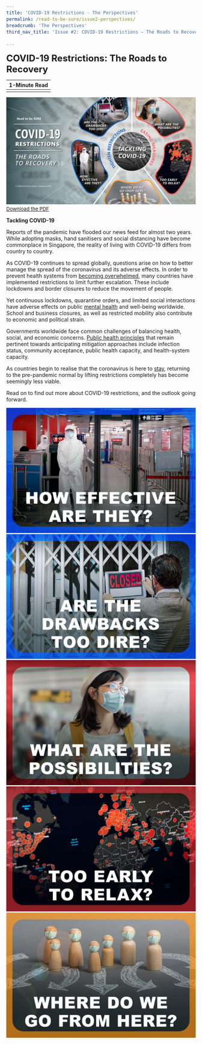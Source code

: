```yaml
---
title: 'COVID-19 Restrictions - The Perspectives'
permalink: /read-to-be-sure/issue2-perspectives/
breadcrumb: 'The Perspectives'
third_nav_title: 'Issue #2: COVID-19 Restrictions — The Roads to Recovery'

---
```


**<font size=5>COVID-19 Restrictions: The Roads to Recovery</font>**

| **1-Minute Read** |
| :---------------: |
|                   |

![](../images/rtbs2-visualmap.jpg)
<font size=2><a href="https://staging-nlb-sure.netlify.app/images/RTBS2-visualmap.pdf" target="_blank">Download the PDF</a></font>



**Tackling COVID-19** 

Reports of the pandemic have flooded our news feed for almost two years. While adopting masks, hand sanitisers and social distancing have become commonplace in Singapore, the reality of living with COVID-19 differs from country to country. 

 

As COVID-19 continues to spread globally, questions arise on how to better manage the spread of the coronavirus and its adverse effects. In order to prevent health systems from [becoming overwhelmed](https://www.thelancet.com/journals/lancet/article/PIIS0140-6736(20)32007-9/fulltext), many countries have implemented restrictions to limit further escalation. These include lockdowns and border closures to reduce the movement of people. 

 

Yet continuous lockdowns, quarantine orders, and limited social interactions have adverse effects on public [mental health](https://www.thelancet.com/journals/lancet/article/PIIS0140-6736(21)02143-7/fulltext) and well-being worldwide. School and business closures, as well as restricted mobility also contribute to economic and political strain. 

 

Governments worldwide face common challenges of balancing health, social, and economic concerns. [Public health principles](https://www.thelancet.com/journals/lancet/article/PIIS0140-6736(20)32007-9/fulltext) that remain pertinent towards anticipating mitigation approaches include infection status, community acceptance, public health capacity, and health-system capacity. 

 

As countries begin to realise that the coronavirus is here to [stay](https://www.nature.com/articles/d41586-021-00396-2), returning to the pre-pandemic normal by lifting restrictions completely has become seemingly less viable.

 

Read on to find out more about COVID-19 restrictions, and the outlook going forward. 

<div>
<div class="row is-multiline">
<div class="col is-one-fifth-desktop is-one-fifth-tablet">
<a href="/read-to-be-sure/issue2-perspective1/"><img src="../images/rtbs2-perspective1.jpg" alt="image 1"></a>
</div>
    <div class="col is-one-fifth-desktop is-one-fifth-tablet">
<a href="/read-to-be-sure/issue2-perspective2/"><img src="../images/rtbs2-perspective2.jpg" alt="image 2"></a>
</div>
    <div class="col is-one-fifth-desktop is-one-fifth-tablet">
<a href="/read-to-be-sure/issue2-perspective3/"><img src="../images/rtbs2-perspective3.jpg" alt="image 3"></a>
</div>
    <div class="col is-one-fifth-desktop is-one-fifth-tablet">
<a href="/read-to-be-sure/issue2-perspective4/"><img src="../images/rtbs2-perspective4.jpg" alt="image 4"></a>
</div>
    <div class="col is-one-fifth-desktop is-one-fifth-tablet">
<a href="/read-to-be-sure/issue2-perspective5/"><img src="../images/rtbs2-perspective5.jpg" alt="image 5"></a>
</div>
</div>
</div>



